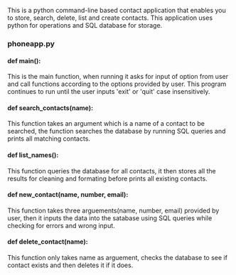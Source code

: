 This is a python command-line based contact application that enables you to store, search, delete, list and create contacts. This application uses python for operations and SQL database for storage. 

### phoneapp.py

#### def main():

This is the main function, when running it asks for input of option from user and call functions according to the options provided by user. This program continues to run until the user inputs 'exit' or 'quit' case insensitively.

#### def search_contacts(name):

This function takes an argument which is a name of a contact to be searched, the function searches the database by running SQL queries and prints all matching contacts.

#### def list_names():

This function queries the database for all contacts, it then stores all the results for cleaning and formating before prints all existing contacts.

#### def new_contact(name, number, email):

This function takes three arguements(name, number, email) provided by user, then it inputs the data into the satabase using SQL queries while checking for errors and wrong input.

#### def delete_contact(name):

This function only takes name as arguement, checks the database to see if contact exists and then deletes it if it does.

 
